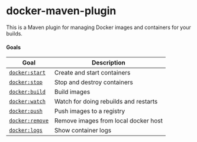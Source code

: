 # docker-maven-plugin

This is a Maven plugin for managing Docker images and containers for your builds.

#### Goals

| Goal                                          | Description                           |
| --------------------------------------------- | ------------------------------------- |
| [`docker:start`](docker-start.md)   | Create and start containers           |
| [`docker:stop`](docker-stop.md)     | Stop and destroy containers           |
| [`docker:build`](docker-build.md)   | Build images                          |
| [`docker:watch`](docker-watch.md)   | Watch for doing rebuilds and restarts |
| [`docker:push`](docker-push.md)     | Push images to a registry             |
| [`docker:remove`](docker-remove.md) | Remove images from local docker host  |
| [`docker:logs`](docker-logs.md)     | Show container logs                   |

